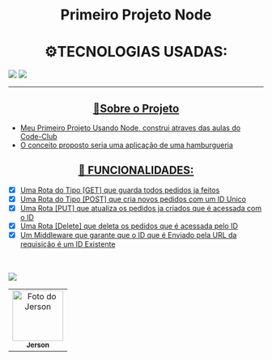 <h1 align="center">Primeiro Projeto Node</h1>


<h1 align="center">⚙️TECNOLOGIAS USADAS:</h1>
<a href="#"><img src="https://img.shields.io/badge/JavaScript-323330?style=for-the-badge&logo=javascript&logoColor=F7DF1E"></a>
<a href="#"><img src="https://img.shields.io/badge/Node.js-339933?style=for-the-badge&logo=nodedotjs&logoColor=white"</a>

--------------


<h2 align="center"><b>📝Sobre o Projeto</b></h2>

* Meu Primeiro Projeto Usando Node, construi atraves das aulas do Code-Club
* O conceito proposto seria uma aplicação de uma hamburgueria

<h2 align="center">🤖 FUNCIONALIDADES:</h2>

- [x] Uma Rota do Tipo [GET] que guarda todos pedidos ja feitos
- [x] Uma Rota do Tipo [POST] que cria novos pedidos com um ID Unico
- [x] Uma Rota [PUT] que atualiza os pedidos ja criados que é acessada com o ID 
- [x] Uma Rota [Delete] que deleta os pedidos que é acessada pelo ID
- [x] Um Middleware que garante que o ID que é Enviado pela URL da requisição é um ID Existente 

 <table>
  <tr>
    <td align="center">
      <a href="https://www.linkedin.com/in/jerson-de-carvalho-da-silveira-04815522a/">
        <img src="https://avatars3.githubusercontent.com/u/31936044" width="100px;" alt="Foto do Jerson"/>
       </a><br>
        <sub>
          <b>Jerson</b>
        </sub>
      </a>
    </td>
   
   <br>
   <br>
   
<a href="https://www.linkedin.com/in/jerson-de-carvalho-da-silveira-04815522a/">
  <img src="https://img.shields.io/badge/LinkedIn-0077B5?style=for-the-badge&logo=linkedin&logoColor=white">  
 
